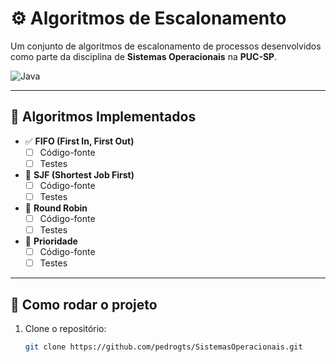# ⚙️ Algoritmos de Escalonamento

Um conjunto de algoritmos de escalonamento de processos desenvolvidos como parte da disciplina de **Sistemas Operacionais** na **PUC-SP**.

![Java](https://img.shields.io/badge/Java-ED8B00?style=for-the-badge&logo=java&logoColor=white)

---

## 🧠 Algoritmos Implementados

- ✅ **FIFO (First In, First Out)**
  - [ ] Código-fonte
  - [ ] Testes

- 🔄 **SJF (Shortest Job First)**
  - [ ] Código-fonte
  - [ ] Testes

- 🔁 **Round Robin**
  - [ ] Código-fonte
  - [ ] Testes

- 🎯 **Prioridade**
  - [ ] Código-fonte
  - [ ] Testes

---

## 🚀 Como rodar o projeto

1. Clone o repositório:
   ```bash
   git clone https://github.com/pedrogts/SistemasOperacionais.git
